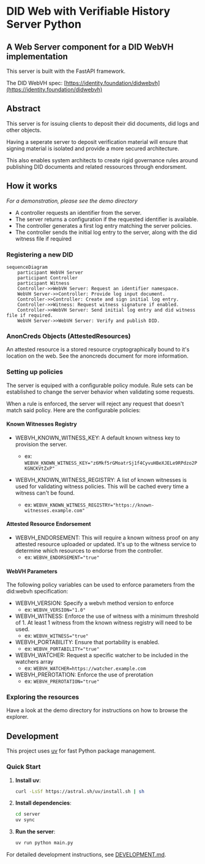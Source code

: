 # DID Web with Verifiable History Server Python
## A Web Server component for a DID WebVH implementation

This server is built with the FastAPI framework.

The DID WebVH spec: [https://identity.foundation/didwebvh](https://identity.foundation/didwebvh)

## Abstract

This server is for issuing clients to deposit their did documents, did logs and other objects.

Having a seperate server to deposit verification material will ensure that signing material is isolated and provide a more secured architecture.

This also enables system architects to create rigid governance rules around publishing DID documents and related ressources through endorsment.

## How it works
*For a demonstration, please see the demo directory*

- A controller requests an identifier from the server.
- The server returns a configuration if the requested identifier is available.
- The controller generates a first log entry matching the server policies.
- The controller sends the initial log entry to the server, along with the did witness file if required

### Registering a new DID
```mermaid
sequenceDiagram
    participant WebVH Server
    participant Controller
    participant Witness
    Controller->>WebVH Server: Request an identifier namespace.
    WebVH Server->>Controller: Provide log input document.
    Controller->>Controller: Create and sign initial log entry.
    Controller->>Witness: Request witness signature if enabled.
    Controller->>WebVH Server: Send initial log entry and did witness file if required.
    WebVH Server->>WebVH Server: Verify and publish DID.
```

### AnonCreds Objects (AttestedResources)

An attested resource is a stored resource cryptographically bound to it's location on the web. See the anoncreds document for more information.

### Setting up policies

The server is equiped with a configurable policy module. Rule sets can be established to change the server behavior when validating some requests.

When a rule is enforced, the server will reject any request that doesn't match said policy. Here are the configurable policies:

#### Known Witnesses Registry

- WEBVH_KNOWN_WITNESS_KEY: A default known witness key to provision the server.
    - ex: `WEBVH_KNOWN_WITNESS_KEY="z6Mkf5rGMoatrSj1f4CyvuHBeXJELe9RPdzo2PKGNCKVtZxP"`

- WEBVH_KNOWN_WITNESS_REGISTRY: A list of known witnesses is used for validating witness policies. This will be cached every time a witness can't be found.
    - ex: `WEBVH_KNOWN_WITNESS_REGISTRY="https://known-witnesses.example.com"`

#### Attested Resource Endorsement

- WEBVH_ENDORSEMENT: This will require a known witness proof on any attested resource uploaded or updated. It's up to the witness service to determine which resources to endorse from the controller.
    - ex: `WEBVH_ENDORSEMENT="true"`

#### WebVH Parameters

The following policy variables can be used to enforce parameters from the did:webvh specification:
- WEBVH_VERSION: Specify a webvh method version to enforce
    - ex: `WEBVH_VERSION="1.0"`
- WEBVH_WITNESS: Enforce the use of witness with a minimum threshold of 1. At least 1 witness from the known witness registry will need to be used.
    - ex: `WEBVH_WITNESS="true"`
- WEBVH_PORTABILITY: Ensure that portability is enabled.
    - ex: `WEBVH_PORTABILITY="true"`
- WEBVH_WATCHER: Request a specific watcher to be included in the watchers array
    - ex: `WEBVH_WATCHER=https://watcher.example.com`
- WEBVH_PREROTATION: Enforce the use of prerotation
    - ex: `WEBVH_PREROTATION="true"`

### Exploring the resources

Have a look at the demo directory for instructions on how to browse the explorer.

## Development

This project uses [uv](https://github.com/astral-sh/uv) for fast Python package management.

### Quick Start

1. **Install uv**:
   ```bash
   curl -LsSf https://astral.sh/uv/install.sh | sh
   ```

2. **Install dependencies**:
   ```bash
   cd server
   uv sync
   ```

3. **Run the server**:
   ```bash
   uv run python main.py
   ```

For detailed development instructions, see [DEVELOPMENT.md](./DEVELOPMENT.md).